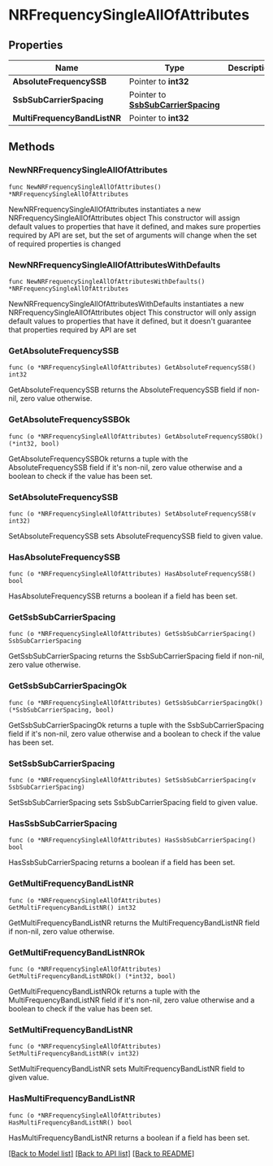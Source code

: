 # NRFrequencySingleAllOfAttributes

## Properties

Name | Type | Description | Notes
------------ | ------------- | ------------- | -------------
**AbsoluteFrequencySSB** | Pointer to **int32** |  | [optional] 
**SsbSubCarrierSpacing** | Pointer to [**SsbSubCarrierSpacing**](SsbSubCarrierSpacing.md) |  | [optional] 
**MultiFrequencyBandListNR** | Pointer to **int32** |  | [optional] 

## Methods

### NewNRFrequencySingleAllOfAttributes

`func NewNRFrequencySingleAllOfAttributes() *NRFrequencySingleAllOfAttributes`

NewNRFrequencySingleAllOfAttributes instantiates a new NRFrequencySingleAllOfAttributes object
This constructor will assign default values to properties that have it defined,
and makes sure properties required by API are set, but the set of arguments
will change when the set of required properties is changed

### NewNRFrequencySingleAllOfAttributesWithDefaults

`func NewNRFrequencySingleAllOfAttributesWithDefaults() *NRFrequencySingleAllOfAttributes`

NewNRFrequencySingleAllOfAttributesWithDefaults instantiates a new NRFrequencySingleAllOfAttributes object
This constructor will only assign default values to properties that have it defined,
but it doesn't guarantee that properties required by API are set

### GetAbsoluteFrequencySSB

`func (o *NRFrequencySingleAllOfAttributes) GetAbsoluteFrequencySSB() int32`

GetAbsoluteFrequencySSB returns the AbsoluteFrequencySSB field if non-nil, zero value otherwise.

### GetAbsoluteFrequencySSBOk

`func (o *NRFrequencySingleAllOfAttributes) GetAbsoluteFrequencySSBOk() (*int32, bool)`

GetAbsoluteFrequencySSBOk returns a tuple with the AbsoluteFrequencySSB field if it's non-nil, zero value otherwise
and a boolean to check if the value has been set.

### SetAbsoluteFrequencySSB

`func (o *NRFrequencySingleAllOfAttributes) SetAbsoluteFrequencySSB(v int32)`

SetAbsoluteFrequencySSB sets AbsoluteFrequencySSB field to given value.

### HasAbsoluteFrequencySSB

`func (o *NRFrequencySingleAllOfAttributes) HasAbsoluteFrequencySSB() bool`

HasAbsoluteFrequencySSB returns a boolean if a field has been set.

### GetSsbSubCarrierSpacing

`func (o *NRFrequencySingleAllOfAttributes) GetSsbSubCarrierSpacing() SsbSubCarrierSpacing`

GetSsbSubCarrierSpacing returns the SsbSubCarrierSpacing field if non-nil, zero value otherwise.

### GetSsbSubCarrierSpacingOk

`func (o *NRFrequencySingleAllOfAttributes) GetSsbSubCarrierSpacingOk() (*SsbSubCarrierSpacing, bool)`

GetSsbSubCarrierSpacingOk returns a tuple with the SsbSubCarrierSpacing field if it's non-nil, zero value otherwise
and a boolean to check if the value has been set.

### SetSsbSubCarrierSpacing

`func (o *NRFrequencySingleAllOfAttributes) SetSsbSubCarrierSpacing(v SsbSubCarrierSpacing)`

SetSsbSubCarrierSpacing sets SsbSubCarrierSpacing field to given value.

### HasSsbSubCarrierSpacing

`func (o *NRFrequencySingleAllOfAttributes) HasSsbSubCarrierSpacing() bool`

HasSsbSubCarrierSpacing returns a boolean if a field has been set.

### GetMultiFrequencyBandListNR

`func (o *NRFrequencySingleAllOfAttributes) GetMultiFrequencyBandListNR() int32`

GetMultiFrequencyBandListNR returns the MultiFrequencyBandListNR field if non-nil, zero value otherwise.

### GetMultiFrequencyBandListNROk

`func (o *NRFrequencySingleAllOfAttributes) GetMultiFrequencyBandListNROk() (*int32, bool)`

GetMultiFrequencyBandListNROk returns a tuple with the MultiFrequencyBandListNR field if it's non-nil, zero value otherwise
and a boolean to check if the value has been set.

### SetMultiFrequencyBandListNR

`func (o *NRFrequencySingleAllOfAttributes) SetMultiFrequencyBandListNR(v int32)`

SetMultiFrequencyBandListNR sets MultiFrequencyBandListNR field to given value.

### HasMultiFrequencyBandListNR

`func (o *NRFrequencySingleAllOfAttributes) HasMultiFrequencyBandListNR() bool`

HasMultiFrequencyBandListNR returns a boolean if a field has been set.


[[Back to Model list]](../README.md#documentation-for-models) [[Back to API list]](../README.md#documentation-for-api-endpoints) [[Back to README]](../README.md)


